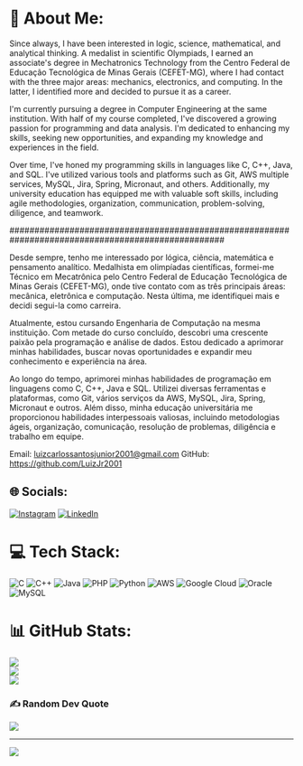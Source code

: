 # 💫 About Me:
Since always, I have been interested in logic, science, mathematical, and analytical thinking. A medalist in scientific Olympiads, I earned an associate's degree in Mechatronics Technology from the Centro Federal de Educação Tecnológica de Minas Gerais (CEFET-MG), where I had contact with the three major areas: mechanics, electronics, and computing. In the latter, I identified more and decided to pursue it as a career.

I'm currently pursuing a degree in Computer Engineering at the same institution. With half of my course completed, I've discovered a growing passion for programming and data analysis. I'm dedicated to enhancing my skills, seeking new opportunities, and expanding my knowledge and experiences in the field.

Over time, I've honed my programming skills in languages like C, C++, Java, and SQL. I've utilized various tools and platforms such as Git, AWS multiple services, MySQL, Jira, Spring, Micronaut, and others. Additionally, my university education has equipped me with valuable soft skills, including agile methodologies, organization, communication, problem-solving, diligence, and teamwork.

###################################################################################################

Desde sempre, tenho me interessado por lógica, ciência, matemática e pensamento analítico. Medalhista em olimpíadas científicas, formei-me Técnico em Mecatrônica pelo Centro Federal de Educação Tecnológica de Minas Gerais (CEFET-MG), onde tive contato com as três principais áreas: mecânica, eletrônica e computação. Nesta última, me identifiquei mais e decidi segui-la como carreira. 

Atualmente, estou cursando Engenharia de Computação na mesma instituição. Com metade do curso concluído, descobri uma crescente paixão pela programação e análise de dados. Estou dedicado a aprimorar minhas habilidades, buscar novas oportunidades e expandir meu conhecimento e experiência na área. 

Ao longo do tempo, aprimorei minhas habilidades de programação em linguagens como C, C++, Java e SQL. Utilizei diversas ferramentas e plataformas, como Git, vários serviços da AWS, MySQL, Jira, Spring, Micronaut e outros. Além disso, minha educação universitária me proporcionou habilidades interpessoais valiosas, incluindo metodologias ágeis, organização, comunicação, resolução de problemas, diligência e trabalho em equipe. 

Email: luizcarlossantosjunior2001@gmail.com 
GitHub: https://github.com/LuizJr2001

## 🌐 Socials:
[![Instagram](https://img.shields.io/badge/Instagram-%23E4405F.svg?logo=Instagram&logoColor=white)](https://instagram.com/https://www.instagram.com/luiz_c.s.jr/) [![LinkedIn](https://img.shields.io/badge/LinkedIn-%230077B5.svg?logo=linkedin&logoColor=white)](https://www.linkedin.com/in/luiz-santos-b5605b2a8/) 

# 💻 Tech Stack:
![C](https://img.shields.io/badge/c-%2300599C.svg?style=for-the-badge&logo=c&logoColor=white) ![C++](https://img.shields.io/badge/c++-%2300599C.svg?style=for-the-badge&logo=c%2B%2B&logoColor=white) ![Java](https://img.shields.io/badge/java-%23ED8B00.svg?style=for-the-badge&logo=openjdk&logoColor=white) ![PHP](https://img.shields.io/badge/php-%23777BB4.svg?style=for-the-badge&logo=php&logoColor=white) ![Python](https://img.shields.io/badge/python-3670A0?style=for-the-badge&logo=python&logoColor=ffdd54) ![AWS](https://img.shields.io/badge/AWS-%23FF9900.svg?style=for-the-badge&logo=amazon-aws&logoColor=white) ![Google Cloud](https://img.shields.io/badge/GoogleCloud-%234285F4.svg?style=for-the-badge&logo=google-cloud&logoColor=white) ![Oracle](https://img.shields.io/badge/Oracle-F80000?style=for-the-badge&logo=oracle&logoColor=white) ![MySQL](https://img.shields.io/badge/mysql-%2300000f.svg?style=for-the-badge&logo=mysql&logoColor=white)
# 📊 GitHub Stats:
![](https://github-readme-stats.vercel.app/api?username=LuizJr2001&theme=dark&hide_border=false&include_all_commits=false&count_private=false)<br/>
![](https://github-readme-streak-stats.herokuapp.com/?user=LuizJr2001&theme=dark&hide_border=false)<br/>
![](https://github-readme-stats.vercel.app/api/top-langs/?username=LuizJr2001&theme=dark&hide_border=false&include_all_commits=false&count_private=false&layout=compact)

### ✍️ Random Dev Quote
![](https://quotes-github-readme.vercel.app/api?type=horizontal&theme=dark)

---
[![](https://visitcount.itsvg.in/api?id=LuizJr2001&icon=0&color=0)](https://visitcount.itsvg.in)

<!-- Proudly created with GPRM ( https://gprm.itsvg.in ) -->
